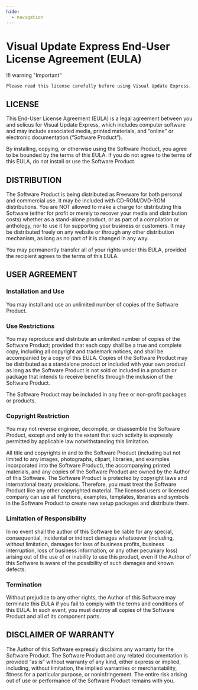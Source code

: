 ```yaml
---
hide:
  - navigation
---
```

# Visual Update Express End-User License Agreement (EULA)

!!! warning "Important"

    Please read this license carefully before using Visual Update Express.

## LICENSE
This End-User License Agreement (EULA) is a legal agreement between you and solicus for Visual Update Express, which includes computer software and may include associated media, printed materials, and “online” or electronic documentation (“Software Product”).

By installing, copying, or otherwise using the Software Product, you agree to be bounded by the terms of this EULA. If you do not agree to the terms of this EULA, do not install or use the Software Product.

## DISTRIBUTION
The Software Product is being distributed as Freeware for both personal and commercial use. It may be included with CD-ROM/DVD-ROM distributions. You are NOT allowed to make a charge for distributing this Software (either for profit or merely to recover your media and distribution costs) whether as a stand-alone product, or as part of a compilation or anthology, nor to use it for supporting your business or customers. It may be distributed freely on any website or through any other distribution mechanism, as long as no part of it is changed in any way.

You may permanently transfer all of your rights under this EULA, provided the recipient agrees to the terms of this EULA.

## USER AGREEMENT

### Installation and Use
You may install and use an unlimited number of copies of the Software Product.

### Use Restrictions
You may reproduce and distribute an unlimited number of copies of the Software Product; provided that each copy shall be a true and complete copy, including all copyright and trademark notices, and shall be accompanied by a copy of this EULA. Copies of the Software Product may be distributed as a standalone product or included with your own product as long as the Software Product is not sold or included in a product or package that intends to receive benefits through the inclusion of the Software Product.

The Software Product may be included in any free or non-profit packages or products.

### Copyright Restriction
You may not reverse engineer, decompile, or disassemble the Software Product, except and only to the extent that such activity is expressly permitted by applicable law notwithstanding this limitation.

All title and copyrights in and to the Software Product (including but not limited to any images, photographs, clipart, libraries, and examples incorporated into the Software Product), the accompanying printed materials, and any copies of the Software Product are owned by the Author of this Software. The Software Product is protected by copyright laws and international treaty provisions. Therefore, you must treat the Software Product like any other copyrighted material. The licensed users or licensed company can use all functions, examples, templates, libraries and symbols in the Software Product to create new setup packages and distribute them.

### Limitation of Responsibility
In no event shall the author of this Software be liable for any special, consequential, incidental or indirect damages whatsoever (including, without limitation, damages for loss of business profits, business interruption, loss of business information, or any other pecuniary loss) arising out of the use of or inability to use this product, even if the Author of this Software is aware of the possibility of such damages and known defects.

### Termination
Without prejudice to any other rights, the Author of this Software may terminate this EULA if you fail to comply with the terms and conditions of this EULA. In such event, you must destroy all copies of the Software Product and all of its component parts.

## DISCLAIMER OF WARRANTY
The Author of this Software expressly disclaims any warranty for the Software Product. The Software Product and any related documentation is provided “as is” without warranty of any kind, either express or implied, including, without limitation, the implied warranties or merchantability, fitness for a particular purpose, or noninfringement. The entire risk arising out of use or performance of the Software Product remains with you.
